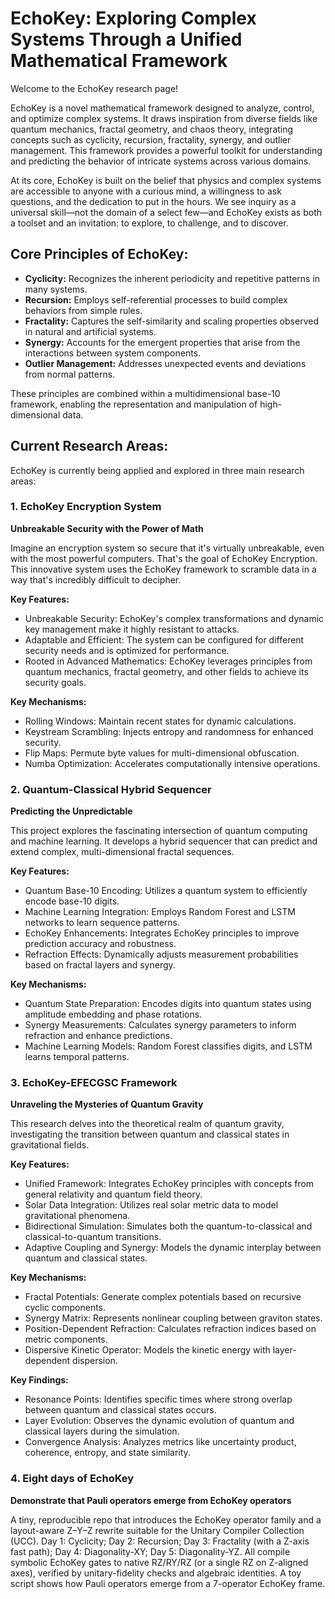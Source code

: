# EchoKey: Exploring Complex Systems Through a Unified Mathematical Framework

Welcome to the EchoKey research page!

EchoKey is a novel mathematical framework designed to analyze, control, and optimize complex systems. It draws inspiration from diverse fields like quantum mechanics, fractal geometry, and chaos theory, integrating concepts such as cyclicity, recursion, fractality, synergy, and outlier management. This framework provides a powerful toolkit for understanding and predicting the behavior of intricate systems across various domains.

At its core, EchoKey is built on the belief that physics and complex systems are accessible to anyone with a curious mind, a willingness to ask questions, and the dedication to put in the hours. We see inquiry as a universal skill—not the domain of a select few—and EchoKey exists as both a toolset and an invitation: to explore, to challenge, and to discover.

## Core Principles of EchoKey:

*   **Cyclicity:** Recognizes the inherent periodicity and repetitive patterns in many systems.
*   **Recursion:** Employs self-referential processes to build complex behaviors from simple rules.
*   **Fractality:** Captures the self-similarity and scaling properties observed in natural and artificial systems.
*   **Synergy:** Accounts for the emergent properties that arise from the interactions between system components.
*   **Outlier Management:** Addresses unexpected events and deviations from normal patterns.

These principles are combined within a multidimensional base-10 framework, enabling the representation and manipulation of high-dimensional data.

## Current Research Areas:

EchoKey is currently being applied and explored in three main research areas:

### 1. EchoKey Encryption System

**Unbreakable Security with the Power of Math**

Imagine an encryption system so secure that it's virtually unbreakable, even with the most powerful computers. That's the goal of EchoKey Encryption. This innovative system uses the EchoKey framework to scramble data in a way that's incredibly difficult to decipher.

**Key Features:**

*   Unbreakable Security: EchoKey's complex transformations and dynamic key management make it highly resistant to attacks.
*   Adaptable and Efficient: The system can be configured for different security needs and is optimized for performance.
*   Rooted in Advanced Mathematics: EchoKey leverages principles from quantum mechanics, fractal geometry, and other fields to achieve its security goals.

**Key Mechanisms:**

*   Rolling Windows: Maintain recent states for dynamic calculations.
*   Keystream Scrambling: Injects entropy and randomness for enhanced security.
*   Flip Maps: Permute byte values for multi-dimensional obfuscation.
*   Numba Optimization: Accelerates computationally intensive operations.

### 2. Quantum-Classical Hybrid Sequencer

**Predicting the Unpredictable**

This project explores the fascinating intersection of quantum computing and machine learning. It develops a hybrid sequencer that can predict and extend complex, multi-dimensional fractal sequences.

**Key Features:**

*   Quantum Base-10 Encoding: Utilizes a quantum system to efficiently encode base-10 digits.
*   Machine Learning Integration: Employs Random Forest and LSTM networks to learn sequence patterns.
*   EchoKey Enhancements: Integrates EchoKey principles to improve prediction accuracy and robustness.
*   Refraction Effects: Dynamically adjusts measurement probabilities based on fractal layers and synergy.

**Key Mechanisms:**

*   Quantum State Preparation: Encodes digits into quantum states using amplitude embedding and phase rotations.
*   Synergy Measurements: Calculates synergy parameters to inform refraction and enhance predictions.
*   Machine Learning Models: Random Forest classifies digits, and LSTM learns temporal patterns.

### 3. EchoKey-EFECGSC Framework

**Unraveling the Mysteries of Quantum Gravity**

This research delves into the theoretical realm of quantum gravity, investigating the transition between quantum and classical states in gravitational fields.

**Key Features:**

*   Unified Framework: Integrates EchoKey principles with concepts from general relativity and quantum field theory.
*   Solar Data Integration: Utilizes real solar metric data to model gravitational phenomena.
*   Bidirectional Simulation: Simulates both the quantum-to-classical and classical-to-quantum transitions.
*   Adaptive Coupling and Synergy: Models the dynamic interplay between quantum and classical states.

**Key Mechanisms:**

*   Fractal Potentials: Generate complex potentials based on recursive cyclic components.
*   Synergy Matrix: Represents nonlinear coupling between graviton states.
*   Position-Dependent Refraction: Calculates refraction indices based on metric components.
*   Dispersive Kinetic Operator: Models the kinetic energy with layer-dependent dispersion.

**Key Findings:**

*   Resonance Points: Identifies specific times where strong overlap between quantum and classical states occurs.
*   Layer Evolution: Observes the dynamic evolution of quantum and classical layers during the simulation.
*   Convergence Analysis: Analyzes metrics like uncertainty product, coherence, entropy, and state similarity.

### 4. Eight days of EchoKey

**Demonstrate that Pauli operators emerge from EchoKey operators**

A tiny, reproducible repo that introduces the EchoKey operator family and a layout-aware Z–Y–Z rewrite suitable for the Unitary Compiler Collection (UCC). Day 1: Cyclicity; Day 2: Recursion; Day 3: Fractality (with a Z-axis fast path); Day 4: Diagonality-XY; Day 5: Diagonality-YZ. All compile symbolic EchoKey gates to native RZ/RY/RZ (or a single RZ on Z-aligned axes), verified by unitary-fidelity checks and algebraic identities. A toy script shows how Pauli operators emerge from a 7-operator EchoKey frame.
